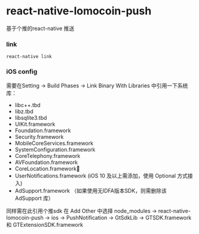 
# react-native-lomocoin-push

基于个推的react-native 推送


### link

```
react-native link
```

### iOS config

需要在Setting -> Build Phases -> Link Binary With Libraries 中引用一下系统库：
- libc++.tbd
- libz.tbd
- libsqlite3.tbd
- UIKit.framework
- Foundation.framework
- Security.framework
- MobileCoreServices.framework
- SystemConfiguration.framework
- CoreTelephony.framework
- AVFoundation.framework
- CoreLocation.framework
- UserNotifications.framework (iOS 10 及以上需添加，使用 Optional 方式接入)
- AdSupport.framework   （如果使用无IDFA版本SDK，则需删除该 AdSupport 库）


同样需在此引用个推sdk
在 Add Other 中选择
node_modules -> react-native-lomocoin-push -> ios -> PushNotification ->
GtSdkLib -> GTSDK.framework 和 GTExtensionSDK.framework
